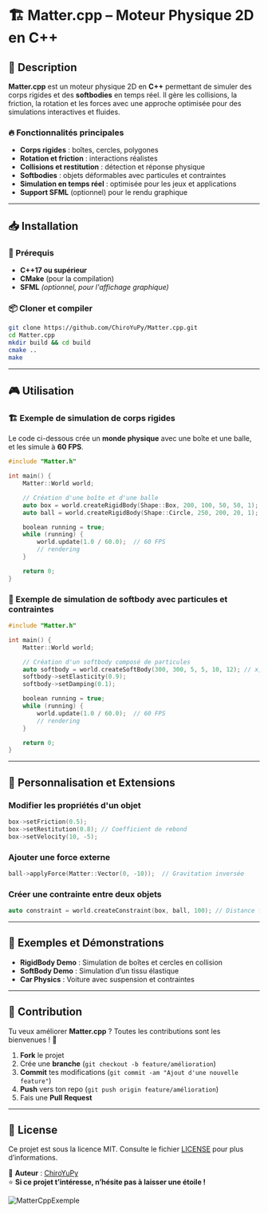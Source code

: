 # 🏗 Matter.cpp – Moteur Physique 2D en C++

## 🚀 Description

**Matter.cpp** est un moteur physique 2D en **C++** permettant de simuler des corps rigides et des **softbodies** en temps réel. Il gère les collisions, la friction, la rotation et les forces avec une approche optimisée pour des simulations interactives et fluides.

### 🔥 Fonctionnalités principales
- **Corps rigides** : boîtes, cercles, polygones
- **Rotation et friction** : interactions réalistes
- **Collisions et restitution** : détection et réponse physique
- **Softbodies** : objets déformables avec particules et contraintes
- **Simulation en temps réel** : optimisée pour les jeux et applications
- **Support SFML** (optionnel) pour le rendu graphique

---

## 📥 Installation

### 🔷 Prérequis
- **C++17 ou supérieur**
- **CMake** (pour la compilation)
- **SFML** *(optionnel, pour l'affichage graphique)*

### 📦 Cloner et compiler
```bash
git clone https://github.com/ChiroYuPy/Matter.cpp.git
cd Matter.cpp
mkdir build && cd build
cmake ..
make
```

---

## 🎮 Utilisation

### 🏗 Exemple de simulation de corps rigides
Le code ci-dessous crée un **monde physique** avec une boîte et une balle, et les simule à **60 FPS**.

```cpp
#include "Matter.h"

int main() {
    Matter::World world;

    // Création d'une boîte et d'une balle
    auto box = world.createRigidBody(Shape::Box, 200, 100, 50, 50, 1); // shape, x, y, width, height, mass
    auto ball = world.createRigidBody(Shape::Circle, 250, 200, 20, 1); // shape, x, y, radius, ùass

    boolean running = true;
    while (running) {
        world.update(1.0 / 60.0);  // 60 FPS
        // rendering
    }

    return 0;
}
```

### 🔗 Exemple de simulation de **softbody** avec particules et contraintes
```cpp
#include "Matter.h"

int main() {
    Matter::World world;

    // Création d'un softbody composé de particules
    auto softbody = world.createSoftBody(300, 300, 5, 5, 10, 12); // x, y, rows, cols, spacing, mass
    softbody->setElasticity(0.9);
    softbody->setDamping(0.1);

    boolean running = true;
    while (running) {
        world.update(1.0 / 60.0);  // 60 FPS
        // rendering
    }

    return 0;
}
```

---

## 🔧 Personnalisation et Extensions

### Modifier les propriétés d'un objet
```cpp
box->setFriction(0.5);
box->setRestitution(0.8); // Coefficient de rebond
box->setVelocity(10, -5);
```

### Ajouter une force externe
```cpp
ball->applyForce(Matter::Vector(0, -10));  // Gravitation inversée
```

### Créer une contrainte entre deux objets
```cpp
auto constraint = world.createConstraint(box, ball, 100); // Distance fixe de 100px
```

---

## 📌 Exemples et Démonstrations
- **RigidBody Demo** : Simulation de boîtes et cercles en collision
- **SoftBody Demo** : Simulation d’un tissu élastique
- **Car Physics** : Voiture avec suspension et contraintes

---

## 🤝 Contribution
Tu veux améliorer **Matter.cpp** ? Toutes les contributions sont les bienvenues ! 🚀  
1. **Fork** le projet
2. Crée une **branche** (`git checkout -b feature/amélioration`)
3. **Commit** tes modifications (`git commit -am "Ajout d'une nouvelle feature"`)
4. **Push** vers ton repo (`git push origin feature/amélioration`)
5. Fais une **Pull Request**

---

## 📝 License
Ce projet est sous la licence MIT. Consulte le fichier [LICENSE](LICENSE) pour plus d’informations.

🔗 **Auteur** : [ChiroYuPy](https://github.com/ChiroYuPy)  
⭐ **Si ce projet t’intéresse, n’hésite pas à laisser une étoile !**

![MatterCppExemple](https://github.com/user-attachments/assets/3f8bd4a1-fe9d-4e56-b544-1d485ccf6d59)
